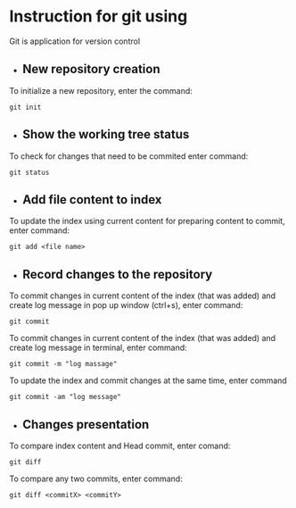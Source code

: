 # Instruction for git using

Git is application for version control

* ## New repository creation

To initialize a new repository, enter the command:

    git init


* ## Show the working tree status

To check for changes that need to be commited enter command:

    git status

* ## Add file content to index

To update the index using current content for preparing content to commit, enter command:

    git add <file name>

* ## Record changes to the repository

To commit changes in current content of the index (that was added) and create log message in pop up window (ctrl+s), enter command:

    git commit

To commit changes in current content of the index (that was added) and create log message in terminal, enter command:

    git commit -m "log massage"

To update the index and commit changes at the same time, enter command

    git commit -am "log message"

* ## Changes presentation

To compare index content and Head commit, enter comand:

    git diff

To compare any two commits, enter command:

    git diff <commitX> <commitY>



